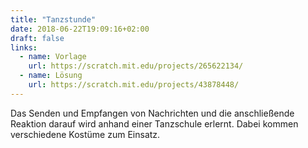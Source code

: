 ```yaml
---
title: "Tanzstunde"
date: 2018-06-22T19:09:16+02:00
draft: false
links:
  - name: Vorlage
    url: https://scratch.mit.edu/projects/265622134/
  - name: Lösung
    url: https://scratch.mit.edu/projects/43878448/
---
```


Das Senden und Empfangen von Nachrichten und die anschließende Reaktion darauf wird anhand einer Tanzschule erlernt. Dabei kommen verschiedene Kostüme zum Einsatz.
